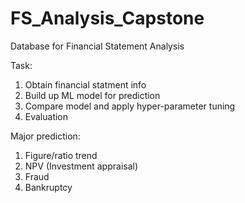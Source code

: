 # FS_Analysis_Capstone
Database for Financial Statement Analysis

Task:
1. Obtain financial statment info
2. Build up ML model for prediction
3. Compare model and apply hyper-parameter tuning
4. Evaluation

Major prediction:
1. Figure/ratio trend 
2. NPV (Investment appraisal)
3. Fraud
4. Bankruptcy
